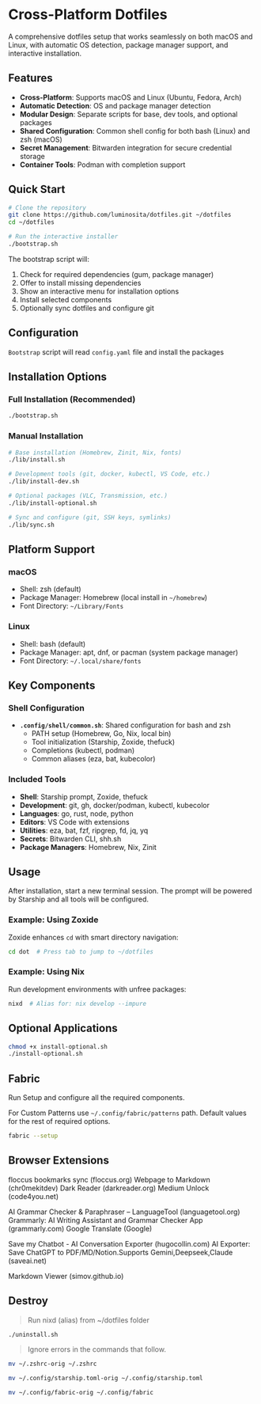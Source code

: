 # Cross-Platform Dotfiles

A comprehensive dotfiles setup that works seamlessly on both macOS and Linux, with automatic OS detection, package manager support, and interactive installation.

## Features

- **Cross-Platform**: Supports macOS and Linux (Ubuntu, Fedora, Arch)
- **Automatic Detection**: OS and package manager detection
- **Modular Design**: Separate scripts for base, dev tools, and optional packages
- **Shared Configuration**: Common shell config for both bash (Linux) and zsh (macOS)
- **Secret Management**: Bitwarden integration for secure credential storage
- **Container Tools**: Podman with completion support

## Quick Start

```sh
# Clone the repository
git clone https://github.com/luminosita/dotfiles.git ~/dotfiles
cd ~/dotfiles

# Run the interactive installer
./bootstrap.sh
```

The bootstrap script will:
1. Check for required dependencies (gum, package manager)
2. Offer to install missing dependencies
3. Show an interactive menu for installation options
4. Install selected components
5. Optionally sync dotfiles and configure git

## Configuration

`Bootstrap` script will read `config.yaml` file and install the packages

## Installation Options

### Full Installation (Recommended)
```sh
./bootstrap.sh
```

### Manual Installation
```sh
# Base installation (Homebrew, Zinit, Nix, fonts)
./lib/install.sh

# Development tools (git, docker, kubectl, VS Code, etc.)
./lib/install-dev.sh

# Optional packages (VLC, Transmission, etc.)
./lib/install-optional.sh

# Sync and configure (git, SSH keys, symlinks)
./lib/sync.sh
```

## Platform Support

### macOS
- Shell: zsh (default)
- Package Manager: Homebrew (local install in `~/homebrew`)
- Font Directory: `~/Library/Fonts`

### Linux
- Shell: bash (default)
- Package Manager: apt, dnf, or pacman (system package manager)
- Font Directory: `~/.local/share/fonts`

## Key Components

### Shell Configuration
- **`.config/shell/common.sh`**: Shared configuration for bash and zsh
  - PATH setup (Homebrew, Go, Nix, local bin)
  - Tool initialization (Starship, Zoxide, thefuck)
  - Completions (kubectl, podman)
  - Common aliases (eza, bat, kubecolor)

### Included Tools
- **Shell**: Starship prompt, Zoxide, thefuck
- **Development**: git, gh, docker/podman, kubectl, kubecolor
- **Languages**: go, rust, node, python
- **Editors**: VS Code with extensions
- **Utilities**: eza, bat, fzf, ripgrep, fd, jq, yq
- **Secrets**: Bitwarden CLI, shh.sh
- **Package Managers**: Homebrew, Nix, Zinit

## Usage

After installation, start a new terminal session. The prompt will be powered by Starship and all tools will be configured.

### Example: Using Zoxide
Zoxide enhances `cd` with smart directory navigation:

```sh
cd dot  # Press tab to jump to ~/dotfiles
```

### Example: Using Nix
Run development environments with unfree packages:

```sh
nixd  # Alias for: nix develop --impure
```

## Optional Applications

```sh
chmod +x install-optional.sh
./install-optional.sh
```

## Fabric

Run Setup and configure all the required components.

For Custom Patterns use `~/.config/fabric/patterns` path. Default values for the rest of required options.

```sh
fabric --setup
```

## Browser Extensions

floccus bookmarks sync (floccus.org)
Webpage to Markdown (chr0mekitdev)
Dark Reader (darkreader.org)
Medium Unlock (code4you.net)

AI Grammar Checker & Paraphraser – LanguageTool (languagetool.org)
Grammarly: AI Writing Assistant and Grammar Checker App (grammarly.com)
Google Translate (Google)

Save my Chatbot - AI Conversation Exporter (hugocollin.com)
AI Exporter: Save ChatGPT to PDF/MD/Notion.Supports Gemini,Deepseek,Claude (saveai.net)

Markdown Viewer (simov.github.io)

## Destroy

> Run nixd (alias) from ~/dotfiles folder

```sh
./uninstall.sh
```

> Ignore errors in the commands that follow.

```sh
mv ~/.zshrc-orig ~/.zshrc

mv ~/.config/starship.toml-orig ~/.config/starship.toml

mv ~/.config/fabric-orig ~/.config/fabric
```